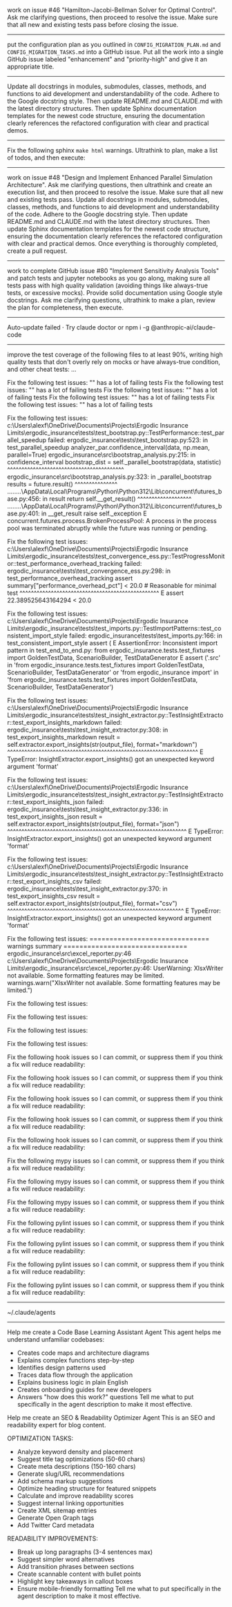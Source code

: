 work on issue #46 "Hamilton-Jacobi-Bellman Solver for Optimal Control". Ask me clarifying questions, then proceed to resolve the issue. Make sure that all new and existing tests pass before closing the issue.

---

put the configuration plan as you outlined in `CONFIG_MIGRATION_PLAN.md` and `CONFIG_MIGRATION_TASKS.md` into a GitHub issue. Put all the work into a single GitHub issue labeled "enhancement" and "priority-high" and give it an appropriate title.

---

Update all docstrings in modules, submodules, classes, methods, and functions to aid development and understandability of the code. Adhere to the Google docstring style. Then update README.md and CLAUDE.md with the latest directory structures. Then update Sphinx documentation templates for the newest code structure, ensuring the documentation clearly references the refactored configuration with clear and practical demos.

---

Fix the following sphinx `make html` warnings. Ultrathink to plan, make a list of todos, and then execute:


---

work on issue #48 "Design and Implement Enhanced Parallel Simulation Architecture". Ask me clarifying questions, then ultrathink and create an execution list, and then proceed to resolve the issue. Make sure that all new and existing tests pass. Update all docstrings in modules, submodules, classes, methods, and functions to aid development and understandability of the code. Adhere to the Google docstring style. Then update README.md and CLAUDE.md with the latest directory structures. Then update Sphinx documentation templates for the newest code structure, ensuring the documentation clearly references the refactored configuration with clear and practical demos. Once everything is thoroughly completed, create a pull request.

---

work to complete GitHub issue #80 "Implement Sensitivity Analysis Tools" and patch tests and jupyter notebooks as you go along, making sure all tests pass with high quality validation (avoiding things like always-true tests, or excessive mocks). Provide solid documentation using Google style docstrings. Ask me clarifying questions, ultrathink to make a plan, review the plan for completeness, then execute.

---

Auto-update failed · Try claude doctor
or npm i -g @anthropic-ai/claude-code

---

improve the test coverage of the following files to at least 90%, writing high quality tests that don't overly rely on mocks or have always-true condition, and other cheat tests:
...




Fix the following test issues: "" has a lot of failing tests
Fix the following test issues: "" has a lot of failing tests
Fix the following test issues: "" has a lot of failing tests
Fix the following test issues: "" has a lot of failing tests
Fix the following test issues: "" has a lot of failing tests




Fix the following test issues:
c:\Users\alexf\OneDrive\Documents\Projects\Ergodic Insurance Limits\ergodic_insurance\tests\test_bootstrap.py::TestPerformance::test_parallel_speedup failed: ergodic_insurance\tests\test_bootstrap.py:523: in test_parallel_speedup
    analyzer_par.confidence_interval(data, np.mean, parallel=True)
ergodic_insurance\src\bootstrap_analysis.py:215: in confidence_interval
    bootstrap_dist = self._parallel_bootstrap(data, statistic)
                     ^^^^^^^^^^^^^^^^^^^^^^^^^^^^^^^^^^^^^^^^^
ergodic_insurance\src\bootstrap_analysis.py:323: in _parallel_bootstrap
    results = future.result()
              ^^^^^^^^^^^^^^^
..\..\..\..\AppData\Local\Programs\Python\Python312\Lib\concurrent\futures\_base.py:456: in result
    return self.__get_result()
           ^^^^^^^^^^^^^^^^^^^
..\..\..\..\AppData\Local\Programs\Python\Python312\Lib\concurrent\futures\_base.py:401: in __get_result
    raise self._exception
E   concurrent.futures.process.BrokenProcessPool: A process in the process pool was terminated abruptly while the future was running or pending.




Fix the following test issues:
c:\Users\alexf\OneDrive\Documents\Projects\Ergodic Insurance Limits\ergodic_insurance\tests\test_convergence_ess.py::TestProgressMonitor::test_performance_overhead_tracking failed: ergodic_insurance\tests\test_convergence_ess.py:298: in test_performance_overhead_tracking
    assert summary["performance_overhead_pct"] < 20.0  # Reasonable for minimal test
    ^^^^^^^^^^^^^^^^^^^^^^^^^^^^^^^^^^^^^^^^^^^^^^^^^
E   assert 22.389525643164294 < 20.0




Fix the following test issues:
c:\Users\alexf\OneDrive\Documents\Projects\Ergodic Insurance Limits\ergodic_insurance\tests\test_imports.py::TestImportPatterns::test_consistent_import_style failed: ergodic_insurance\tests\test_imports.py:166: in test_consistent_import_style
    assert (
E   AssertionError: Inconsistent import pattern in test_end_to_end.py: from ergodic_insurance.tests.test_fixtures import GoldenTestData, ScenarioBuilder, TestDataGenerator
E   assert ('.src' in 'from ergodic_insurance.tests.test_fixtures import GoldenTestData, ScenarioBuilder, TestDataGenerator' or 'from ergodic_insurance import' in 'from ergodic_insurance.tests.test_fixtures import GoldenTestData, ScenarioBuilder, TestDataGenerator')




Fix the following test issues:
c:\Users\alexf\OneDrive\Documents\Projects\Ergodic Insurance Limits\ergodic_insurance\tests\test_insight_extractor.py::TestInsightExtractor::test_export_insights_markdown failed: ergodic_insurance\tests\test_insight_extractor.py:308: in test_export_insights_markdown
    result = self.extractor.export_insights(str(output_file), format="markdown")
             ^^^^^^^^^^^^^^^^^^^^^^^^^^^^^^^^^^^^^^^^^^^^^^^^^^^^^^^^^^^^^^^^^^^
E   TypeError: InsightExtractor.export_insights() got an unexpected keyword argument 'format'




Fix the following test issues:
c:\Users\alexf\OneDrive\Documents\Projects\Ergodic Insurance Limits\ergodic_insurance\tests\test_insight_extractor.py::TestInsightExtractor::test_export_insights_json failed: ergodic_insurance\tests\test_insight_extractor.py:336: in test_export_insights_json
    result = self.extractor.export_insights(str(output_file), format="json")
             ^^^^^^^^^^^^^^^^^^^^^^^^^^^^^^^^^^^^^^^^^^^^^^^^^^^^^^^^^^^^^^^
E   TypeError: InsightExtractor.export_insights() got an unexpected keyword argument 'format'




Fix the following test issues:
c:\Users\alexf\OneDrive\Documents\Projects\Ergodic Insurance Limits\ergodic_insurance\tests\test_insight_extractor.py::TestInsightExtractor::test_export_insights_csv failed: ergodic_insurance\tests\test_insight_extractor.py:370: in test_export_insights_csv
    result = self.extractor.export_insights(str(output_file), format="csv")
             ^^^^^^^^^^^^^^^^^^^^^^^^^^^^^^^^^^^^^^^^^^^^^^^^^^^^^^^^^^^^^^
E   TypeError: InsightExtractor.export_insights() got an unexpected keyword argument 'format'




Fix the following test issues:
============================== warnings summary ===============================
ergodic_insurance\src\excel_reporter.py:46
  c:\Users\alexf\OneDrive\Documents\Projects\Ergodic Insurance Limits\ergodic_insurance\src\excel_reporter.py:46: UserWarning: XlsxWriter not available. Some formatting features may be limited.
    warnings.warn("XlsxWriter not available. Some formatting features may be limited.")



Fix the following test issues:




Fix the following test issues:




Fix the following test issues:




Fix the following test issues:











Fix the following hook issues so I can commit, or suppress them if you think a fix will reduce readability:




Fix the following hook issues so I can commit, or suppress them if you think a fix will reduce readability:




Fix the following hook issues so I can commit, or suppress them if you think a fix will reduce readability:




Fix the following hook issues so I can commit, or suppress them if you think a fix will reduce readability:




Fix the following hook issues so I can commit, or suppress them if you think a fix will reduce readability:







Fix the following mypy issues so I can commit, or suppress them if you think a fix will reduce readability:




Fix the following mypy issues so I can commit, or suppress them if you think a fix will reduce readability:




Fix the following mypy issues so I can commit, or suppress them if you think a fix will reduce readability:











Fix the following pylint issues so I can commit, or suppress them if you think a fix will reduce readability:




Fix the following pylint issues so I can commit, or suppress them if you think a fix will reduce readability:




Fix the following pylint issues so I can commit, or suppress them if you think a fix will reduce readability:




Fix the following pylint issues so I can commit, or suppress them if you think a fix will reduce readability:













---

~/.claude/agents

---

Help me create a Code Base Learning Assistant Agent
This agent helps me understand unfamiliar codebases:
- Creates code maps and architecture diagrams
- Explains complex functions step-by-step
- Identifies design patterns used
- Traces data flow through the application
- Explains business logic in plain English
- Creates onboarding guides for new developers
- Answers "how does this work?" questions
Tell me what to put specifically in the agent description to make it most effective.



Help me create an SEO & Readability Optimizer Agent
This is an SEO and readability expert for blog content.

OPTIMIZATION TASKS:
- Analyze keyword density and placement
- Suggest title tag optimizations (50-60 chars)
- Create meta descriptions (150-160 chars)
- Generate slug/URL recommendations
- Add schema markup suggestions
- Optimize heading structure for featured snippets
- Calculate and improve readability scores
- Suggest internal linking opportunities
- Create XML sitemap entries
- Generate Open Graph tags
- Add Twitter Card metadata

READABILITY IMPROVEMENTS:
- Break up long paragraphs (3-4 sentences max)
- Suggest simpler word alternatives
- Add transition phrases between sections
- Create scannable content with bullet points
- Highlight key takeaways in callout boxes
- Ensure mobile-friendly formatting
Tell me what to put specifically in the agent description to make it most effective.
